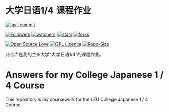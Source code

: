 # 大学日语1/4 课程作业

[![last-commit](https://img.shields.io/github/last-commit/HollowMan6/Answers-for-My-LZU-UG-Courses)](../../../graphs/commit-activity)

[![Followers](https://img.shields.io/github/followers/HollowMan6?style=social)](https://github.com/HollowMan6?tab=followers)
[![watchers](https://img.shields.io/github/watchers/HollowMan6/Answers-for-My-LZU-UG-Courses?style=social)](../../../watchers)
[![stars](https://img.shields.io/github/stars/HollowMan6/Answers-for-My-LZU-UG-Courses?style=social)](../../../stargazers)
[![forks](https://img.shields.io/github/forks/HollowMan6/Answers-for-My-LZU-UG-Courses?style=social)](../../../network/members)

[![Open Source Love](https://badges.frapsoft.com/os/v1/open-source.svg?v=103)](https://hollowman6.github.io/fund.html)
[![GPL Licence](https://badges.frapsoft.com/os/gpl/gpl.svg?v=103)](https://opensource.org/licenses/GPL-3.0/)
[![Repo-Size](https://img.shields.io/github/repo-size/HollowMan6/Answers-for-My-LZU-UG-Courses.svg)](../../../archive/master.zip)

此仓库是我的兰州大学“大学日语1/4”的课程作业。

# Answers for my College Japanese 1 / 4 Course

This repository is my coursework for the LZU College Japanese 1 / 4 Course.
